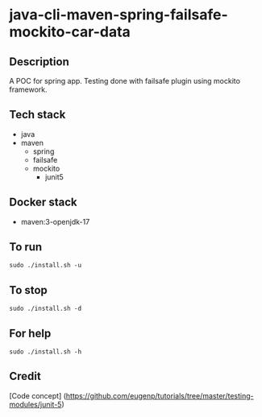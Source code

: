 # java-cli-maven-spring-failsafe-mockito-car-data

## Description
A POC for spring app. Testing done with failsafe
plugin using mockito framework.

## Tech stack
- java
- maven
  - spring
  - failsafe
  - mockito
    - junit5

## Docker stack
- maven:3-openjdk-17

## To run
`sudo ./install.sh -u`

## To stop
`sudo ./install.sh -d`

## For help
`sudo ./install.sh -h`

## Credit
[Code concept] (https://github.com/eugenp/tutorials/tree/master/testing-modules/junit-5)
